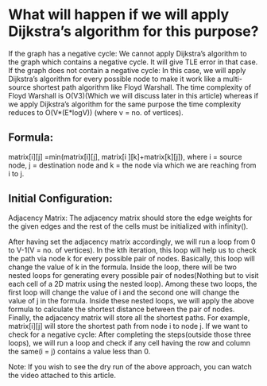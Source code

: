 # What will happen if we will apply Dijkstra’s algorithm for this purpose?
If the graph has a negative cycle: We cannot apply Dijkstra’s algorithm to the graph which contains a negative cycle. It will give TLE error in that case.
If the graph does not contain a negative cycle: In this case, we will apply Dijkstra’s algorithm for every possible node to make it work like a multi-source shortest path algorithm like Floyd Warshall. The time complexity of Floyd Warshall is O(V3)(Which we will discuss later in this article) whereas if we apply Dijkstra’s algorithm for the same purpose the time complexity reduces to O(V*(E*logV)) (where v = no. of vertices). 

<h2>Formula:</h3>

matrix[i][j] =min(matrix[i][j], matrix[i ][k]+matrix[k][j]), where i = source node,
                  j = destination node and k = the node via which we are reaching from i to j.


<h2>Initial Configuration: </h2>

Adjacency Matrix: The adjacency matrix should store the edge weights for the given edges and the rest of the cells must be initialized with infinity().

After having set the adjacency matrix accordingly, we will run a loop from 0 to V-1(V = no. of vertices). In the kth iteration, this loop will help us to check the path via node k for every possible pair of nodes. Basically, this loop will change the value of k in the formula.
Inside the loop, there will be two nested loops for generating every possible pair of nodes(Nothing but to visit each cell of a 2D matrix using the nested loop). Among these two loops, the first loop will change the value of i and the second one will change the value of j in the formula.
Inside these nested loops, we will apply the above formula to calculate the shortest distance between the pair of nodes.
Finally, the adjacency matrix will store all the shortest paths. For example, matrix[i][j] will store the shortest path from node i to node j.
If we want to check for a negative cycle:
After completing the steps(outside those three loops), we will run a loop and check if any cell having the row and column the same(i = j) contains a value less than 0.

Note: If you wish to see the dry run of the above approach, you can watch the video attached to this article.